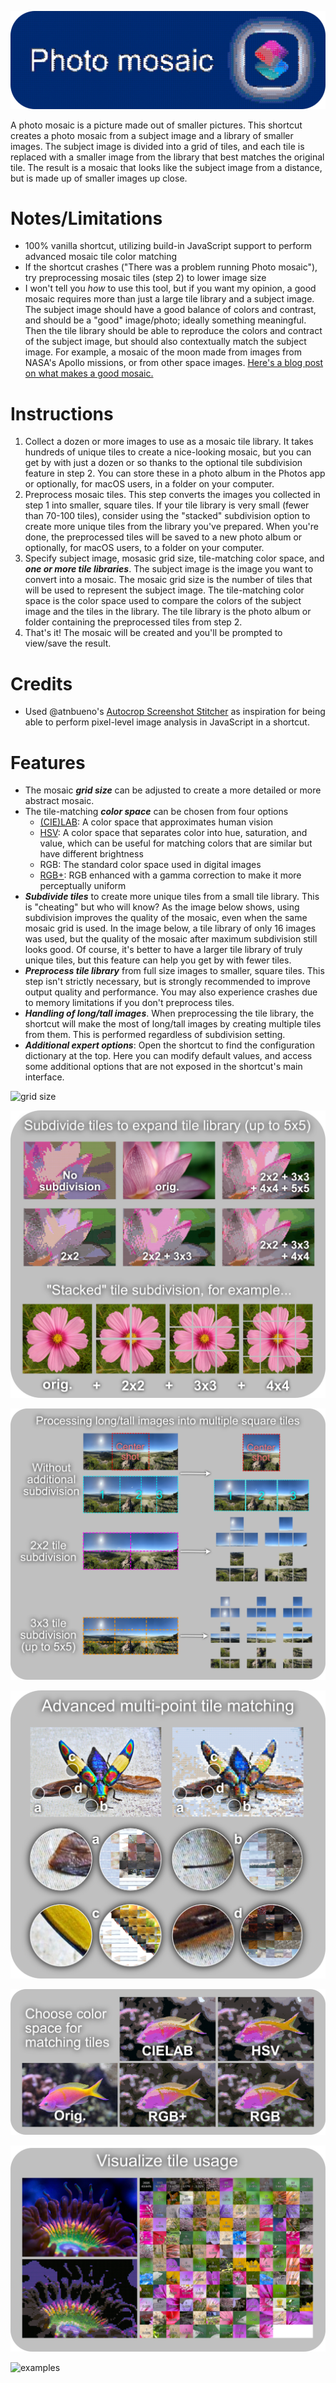 ![banner](https://github.com/twilsonco/SiriShortcuts/blob/main/img/Mosaic_banner.png?raw=true)

A photo mosaic is a picture made out of smaller pictures. This shortcut creates a photo mosaic from a subject image and a library of smaller images. The subject image is divided into a grid of tiles, and each tile is replaced with a smaller image from the library that best matches the original tile. The result is a mosaic that looks like the subject image from a distance, but is made up of smaller images up close.

# Notes/Limitations

- 100% vanilla shortcut, utilizing build-in JavaScript support to perform advanced mosaic tile color matching
- If the shortcut crashes ("There was a problem running Photo mosaic"), try preprocessing mosaic tiles (step 2) to lower image size
- I won't tell you *how* to use this tool, but if you want my opinion, a good mosaic requires more than just a large tile library and a subject image. The subject image should have a good balance of colors and contrast, and should be a "good" image/photo; ideally something meaningful. Then the tile library should be able to reproduce the colors and contract of the subject image, but should also contextually match the subject image. For example, a mosaic of the moon made from images from NASA's Apollo missions, or from other space images. [Here's a blog post on what makes a good mosaic.](https://intellithoughts.wordpress.com/2011/03/08/photo-mosaic-tips/)

# Instructions

1. Collect a dozen or more images to use as a mosaic tile library. It takes hundreds of unique tiles to create a nice-looking mosaic, but you can get by with just a dozen or so thanks to the optional tile subdivision feature in step 2. You can store these in a photo album in the Photos app or optionally, for macOS users, in a folder on your computer.
2. Preprocess mosaic tiles. This step converts the images you collected in step 1 into smaller, square tiles. If your tile library is very small (fewer than 70-100 tiles), consider using the "stacked" subdivision option to create more unique tiles from the library you've prepared. When you're done, the preprocessed tiles will be saved to a new photo album or optionally, for macOS users, to a folder on your computer.
3. Specify subject image, mosasic grid size, tile-matching color space, and ***one or more tile libraries***. The subject image is the image you want to convert into a mosaic. The mosaic grid size is the number of tiles that will be used to represent the subject image. The tile-matching color space is the color space used to compare the colors of the subject image and the tiles in the library. The tile library is the photo album or folder containing the preprocessed tiles from step 2.
4. That's it! The mosaic will be created and you'll be prompted to view/save the result.

# Credits

- Used @atnbueno's [Autocrop Screenshot Stitcher](https://routinehub.co/shortcut/17347/) as inspiration for being able to perform pixel-level image analysis in JavaScript in a shortcut.

# Features

- The mosaic ***grid size*** can be adjusted to create a more detailed or more abstract mosaic.
- The tile-matching ***color space*** can be chosen from four options
  - [(CIE)LAB](https://www.datacolor.com/business-solutions/blog/what-is-cielab): A color space that approximates human vision
  - [HSV](https://www.lifewire.com/what-is-hsv-in-design-1078068): A color space that separates color into hue, saturation, and value, which can be useful for matching colors that are similar but have different brightness
  - RGB: The standard color space used in digital images
  - [RGB+](https://www.compuphase.com/cmetric.htm): RGB enhanced with a gamma correction to make it more perceptually uniform
- ***Subdivide tiles*** to create more unique tiles from a small tile library. This is "cheating" but who will know? As the image below shows, using subdivision improves the quality of the mosaic, even when the same mosaic grid is used. In the image below, a tile library of only 16 images was used, but the quality of the mosaic after maximum subdivision still looks good. Of course, it's better to have a larger tile library of truly unique tiles, but this feature can help you get by with fewer tiles.
- ***Preprocess tile library*** from full size images to smaller, square tiles. This step isn't strictly necessary, but is strongly recommended to improve output quality and performance. You may also experience crashes due to memory limitations if you don't preprocess tiles.
- ***Handling of long/tall images***. When preprocessing the tile library, the shortcut will make the most of long/tall images by creating multiple tiles from them. This is performed regardless of subdivision setting.
- ***Additional expert options***: Open the shortcut to find the configuration dictionary at the top. Here you can modify default values, and access some additional options that are not exposed in the shortcut's main interface.

![grid size](https://github.com/twilsonco/SiriShortcuts/blob/main/img/Mosaic_grid%20size.png?raw=true)

![tile subdivision](https://github.com/twilsonco/SiriShortcuts/blob/main/img/Mosaic_tile%20subdivision.png?raw=true)

![long and tall tile images](https://github.com/twilsonco/SiriShortcuts/blob/main/img/Mosaic_long%20and%20tall%20images.png?raw=true)

![tile matching](https://github.com/twilsonco/SiriShortcuts/blob/main/img/Mosaic_tile%20matching.png?raw=true)

![color spaces](https://github.com/twilsonco/SiriShortcuts/blob/main/img/Mosaic_color%20space.png?raw=true)

![tile usage](https://github.com/twilsonco/SiriShortcuts/blob/main/img/Mosaic_tile%20useage.png?raw=true)

![examples](https://github.com/twilsonco/SiriShortcuts/blob/main/img/Mosaic_examples.png?raw=true)